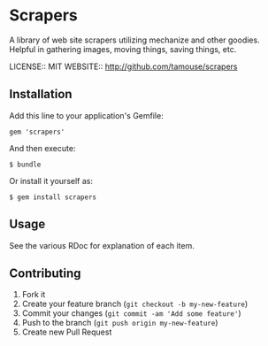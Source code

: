 # Scrapers

A library of web site scrapers utilizing mechanize and other goodies. Helpful in gathering images, moving things, saving things, etc.

LICENSE:: MIT
WEBSITE:: http://github.com/tamouse/scrapers

## Installation

Add this line to your application's Gemfile:

    gem 'scrapers'

And then execute:

    $ bundle

Or install it yourself as:

    $ gem install scrapers

## Usage

See the various RDoc for explanation of each item.

## Contributing

1. Fork it
2. Create your feature branch (`git checkout -b my-new-feature`)
3. Commit your changes (`git commit -am 'Add some feature'`)
4. Push to the branch (`git push origin my-new-feature`)
5. Create new Pull Request
